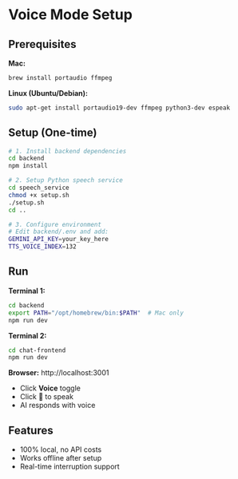 # Voice Mode Setup

## Prerequisites

**Mac:**
```bash
brew install portaudio ffmpeg
```

**Linux (Ubuntu/Debian):**
```bash
sudo apt-get install portaudio19-dev ffmpeg python3-dev espeak
```

## Setup (One-time)

```bash
# 1. Install backend dependencies
cd backend
npm install

# 2. Setup Python speech service
cd speech_service
chmod +x setup.sh
./setup.sh
cd ..

# 3. Configure environment
# Edit backend/.env and add:
GEMINI_API_KEY=your_key_here
TTS_VOICE_INDEX=132
```

## Run

**Terminal 1:**
```bash
cd backend
export PATH="/opt/homebrew/bin:$PATH"  # Mac only
npm run dev
```

**Terminal 2:**
```bash
cd chat-frontend
npm run dev
```

**Browser:** http://localhost:3001
- Click **Voice** toggle
- Click 🎤 to speak
- AI responds with voice

## Features
- 100% local, no API costs
- Works offline after setup
- Real-time interruption support

